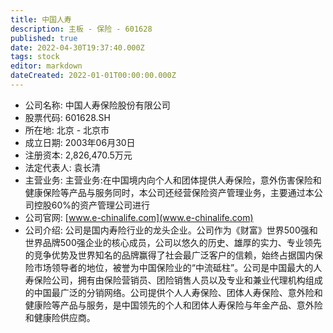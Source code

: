 ```yaml
---
title: 中国人寿
description: 主板 - 保险 - 601628
published: true
date: 2022-04-30T19:37:40.000Z
tags: stock
editor: markdown
dateCreated: 2022-01-01T00:00:00.000Z
---
```


- 公司名称: 中国人寿保险股份有限公司
- 股票代码: 601628.SH
- 所在地: 北京 - 北京市
- 成立日期: 2003年06月30日
- 注册资本: 2,826,470.5万元
- 法定代表人: 袁长清
- 主营业务: 主营业务:在中国境内向个人和团体提供人寿保险，意外伤害保险和健康保险等产品与服务同时，本公司还经营保险资产管理业务，主要通过本公司控股60%的资产管理公司进行
- 公司官网: [www.e-chinalife.com](www.e-chinalife.com)
- 公司介绍: 公司是国内寿险行业的龙头企业。公司作为《财富》世界500强和世界品牌500强企业的核心成员，公司以悠久的历史、雄厚的实力、专业领先的竞争优势及世界知名的品牌赢得了社会最广泛客户的信赖，始终占据国内保险市场领导者的地位，被誉为中国保险业的“中流砥柱”。公司是中国最大的人寿保险公司，拥有由保险营销员、团险销售人员以及专业和兼业代理机构组成的中国最广泛的分销网络。公司提供个人人寿保险、团体人寿保险、意外险和健康险等产品与服务，是中国领先的个人和团体人寿保险与年金产品、意外险和健康险供应商。


